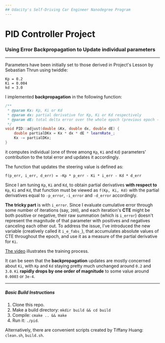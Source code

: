```yaml
---
## Udacity's Self-Driving Car Engineer Nanodegree Program
---
```

# PID Controller Project
### Using Error Backpropagation to Update individual parameters
---

Parameters have been initially set to those derived in Project's Lesson by Sebastian Thrun using twiddle:

```
Kp = 0.2
Ki = 0.004
kd = 3.0
```

I implemented **backpropagation** in the following function:

```c++
/**
 * @param Kx: Kp, Ki or Kd
 * @param dx: partial derivative for Kp, Ki or Kd respectively
 * @param dE: total delta error over the whole epoch (previous epoch - current epoch)
 */
void PID::adjust(double &Kx, double dx, double dE) {
    double partialDKx = Kx * dx * dE * learnRate_;
    Kx -= partialDKx;
}
```

it computes individual (one of three among `Kp`, `Ki` and `Kd`) parameters' contribution to the total error and 
updates it accordingly.

The function that updates the steering value is defined as:

`f(p_err, i_err, d_err) = -Kp * p_err - Ki * i_err - Kd * d_err`

Since I am tuning `Kp`, `Ki` and `Kd`, to obtain partial derivatives **with respect to** `Kp`, `Ki` and `Kd`,
that function must be viewed as `f(Kp, Ki, Kd)` with the partial derivatives equal to 
`-p_error`, `-i_error` and `-d_error` accordingly.

**The tricky part** is with `i_error`. Since I evaluate cumulative error through some number of iterations (say, `200`),
and each iteration's **CTE** might be both positive or negative, their raw summation (which is `i_error`) doesn't
represent the magnitude of that parameter with positives and negatives canceling each other out. To address the issue, 
I've introduced the new variable (creatively called it `i_e_fabs_`), that accumulates absolute values of CTE throughout
the epoch, and use it as a measure of the partial derivative for `Ki`.

[The video](https://youtu.be/PDvEPJj8Nmg) illustrates the training process. 

It can be seen that the **backpropagation**
updates are mostly concerned about `Ki`, with `Kp` and `Kd` staying pretty much unchanged around `0.2` and `3.0`.
`Ki` **rapidly drops by one order of magnitude** to some value around `0.0003` or `3e-4`.

---
##### Basic Build Instructions

1. Clone this repo.
2. Make a build directory: `mkdir build && cd build`
3. Compile: `cmake .. && make`
4. Run it: `./pid`. 

Alternatively, there are convenient scripts created by Tiffany Huang: `clean.sh`, `build.sh`.
